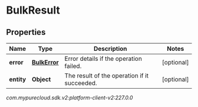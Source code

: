 # BulkResult


## Properties

| Name | Type | Description | Notes |
| ------------ | ------------- | ------------- | ------------- |
| **error** | [**BulkError**](BulkError) | Error details if the operation failed. |  [optional] |
| **entity** | **Object** | The result of the operation if it succeeded. |  [optional] |




_com.mypurecloud.sdk.v2:platform-client-v2:227.0.0_

